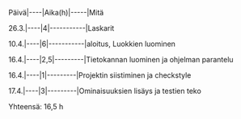 Päivä|----|Aika(h)|-----|Mitä

26.3.|----|4|-----------|Laskarit

10.4.|----|6|-----------|aloitus, Luokkien luominen

16.4.|----|2,5|---------|Tietokannan luominen ja ohjelman parantelu

16.4.|----|1|---------|Projektin siistiminen ja checkstyle

17.4.|----|3|---------|Ominaisuuksien lisäys ja testien teko

Yhteensä: 16,5 h
